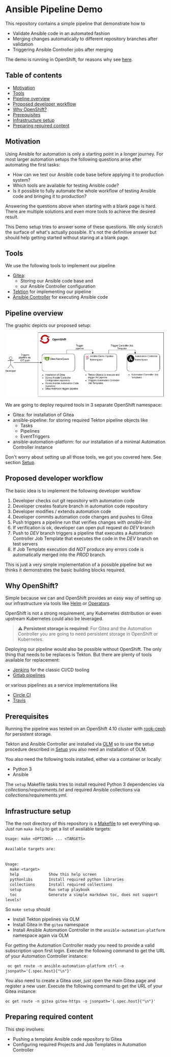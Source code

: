# Ansible Pipeline Demo

This repository contains a simple pipeline that demonstrate how to

- Validate Ansible code in an automated fashion
- Merging changes automatically to different repository branches after
  validation
- Triggering Ansible Controller jobs after merging

The demo is running in OpenShift, for reasons why see [here](#why-openshift).

## Table of contents

* [Motivation](#motivation)
* [Tools](#tools)
* [Pipeline overview](#pipeline-overview)
* [Proposed developer workflow](#proposed-developer-workflow)
* [Why OpenShift?](#why-openshift?)
* [Prerequisites](#prerequisites)
* [Infrastructure setup](#infrastructure-setup)
* [Preparing required content](#preparing-required-content)

## Motivation

Using Ansible for automation is only a starting point in a longer
journey. For most larger automation setups the following questions
arise after automating the first tasks:

- How can we test our Ansible code base before applying it to
  production system?
- Which tools are available for testing Ansible code?
- Is it possible to fully automate the whole workflow of testing
  Ansible code and bringing it to production?

Answering the questions above when starting with a blank page is
hard. There are multiple solutions and even more tools to achieve the
desired result.

This Demo setup tries to answer some of these questions. We only
scratch the surface of what's actually possible. It's not the
definitive answer but should help getting started without staring at a
blank page.

## Tools

We use the following tools to implement our pipeline

- [Gitea](https://gitea.io/en-us/):
  - Storing our Ansible code base and
  - our Ansible Controller configuration
- [Tektion](https://tekton.dev/) for implementing our pipeline
- [Ansible Controller](https://www.ansible.com/products/controller)
  for executing Ansible code

## Pipeline overview

The graphic depicts our proposed setup:

![Overview](images/overview.drawio.png)

We are going to deploy required tools in 3 separate OpenShift namespace:

- Gitea: for installation of Gitea
- ansible-pipeline: for storing required Tekton pipeline objects like
  - Tasks
  - Pipelines
  - EventTriggers
- ansible-automation-platform: for our installation of a minimal
  Automation Controller instance

Don't worry about setting up all those tools, we got you covered
here. See section [Setup](#Setup).

## Proposed developer workflow

The basic idea is to implement the following developer workflow

1. Developer checks out git repository with automation code
2. Developer creates feature branch in automation code repository
3. Developer modifies / extends automation code
4. Developer commits automation code changes and pushes to Gitea
5. Push triggers a pipeline run that verifies changes with _ansible-lint_
6. If verification is ok, developer can open pull request do *DEV* branch
7. Push to *DEV* branch triggers a pipeline that executes a Automation
   Controller Job Template that executes the code in the *DEV* branch
   on test servers
8. If Job Template execution did *NOT* produce any errors code is
   automatically merged into the *PROD* branch.

This is just a very simple implementation of a possible pipeline but
we thinks it demonstrates the basic building blocks required.

## Why OpenShift?

Simple because we can and OpenShift provides an easy way of setting up
our infrastructure via tools like [Helm](https://helm.io) or
[Operators](https://operatorhub.io/).

OpenShift is not a strong requirement, any Kubernetes distribution or
even upstream Kubernetes could also be leveraged.

> :warning: **Persistent storage is required**: For Gitea and the
> Automation Controller you are going to need persistent storage in
> OpenShift or Kubernetes.

Deploying our pipeline would also be possible without OpenShift. The
only thing that needs to be replaces is Tekton. But there are plenty
of tools available for replacement:

- [Jenkins](https://www.jenkins.io) for the classic CI/CD tooling
- [Gitlab pipelines](https://docs.gitlab.com/ee/ci/pipelines/)

or various pipelines as a service implementations like

- [Circle CI](https://circleci.com/)
- [Travis](https://www.travis-ci.com/)

## Prerequisites

Running the pipeline was tested on an OpenShift 4.10 cluster with
[rook-ceph](https://rook.io/) for persistent storage.

Tekton and Ansible Controller are installed via
[OLM](https://olm.operatorframework.io/) so to use the setup procedure
described in [Setup](#setup) you also need an installation of OLM.

You also need the following tools installed, either via a container or
locally:

- Python 3
- Ansible

The `setup` Makefile tasks tries to install required Python 3
dependencies via _collections/requirements.txt_ and required Ansible
collections via _collections/requirements.yml_.

## Infrastructure setup

The the root directory of this repository is a [Makefile](Makefile) to
set everything up. Just run `make help` to get a list of available
targets:

```
Usage: make <OPTIONS> ... <TARGETS>

Available targets are:


Usage:
  make <target>
  help             Show this help screen
  pythonlibs       Install required python libraries
  collections      Install required collections
  setup            Run setup playbook
  toc              Generate a simple markdown toc, does not support levels!
```

So `make setup` should

- Install Tekton pipelines via OLM
- Install Gitea in the `gitea` namespace
- Install Ansible Automation Controller in the
  `ansible-automation-platform` namespace again via OLM

For getting the Automation Controller ready you need to provide a
valid subscription upon first login. Execute the following command to
get the URL of your Automation Controller instance:

```
 oc get route -n ansible-automation-platform ctrl -o jsonpath='{.spec.host}{"\n"}'
```

You also need to create a Gitea user, just open the main Gitea page
and register a new user. Execute the following command to get the URL
of your Gitea instance:

```
oc get route -n gitea gitea-https -o jsonpath='{.spec.host}{"\n"}'
```

## Preparing required content

This step involves:

- Pushing a template Ansible code repository to Gitea
- Configuring required Projects and Job Templates in Automation Controller
